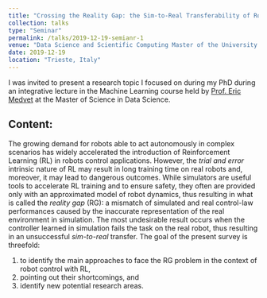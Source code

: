 ```yaml
---
title: "Crossing the Reality Gap: the Sim-to-Real Transferability of Robot Controllers in Reinforcement Learning Problems"
collection: talks
type: "Seminar"
permalink: /talks/2019-12-19-semianr-1
venue: "Data Science and Scientific Computing Master of the University of Trieste, 19 December 2019"
date: 2019-12-19
location: "Trieste, Italy"
---
```


I was invited to present a research topic I focused on during my PhD during an integrative lecture in the Machine Learning course held by [Prof. Eric Medvet](https://medvet.inginf.units.it/) at the Master of Science in Data Science.  

Content:
---
The growing demand for robots able to act autonomously in complex scenarios has widely accelerated the introduction of Reinforcement Learning (RL) in robots control applications.
However, the *trial and error* intrinsic nature of RL may result in long training time on real robots and, moreover, it may lead to dangerous outcomes. 
While simulators are useful tools to accelerate RL training and to ensure safety, they often are provided only with an approximated model of robot dynamics, thus resulting in what is called the *reality gap* (RG): a mismatch of simulated and real control-law performances caused by the inaccurate representation of the real environment in simulation.
The most undesirable result occurs when the controller learned in simulation fails the task on the real robot, thus resulting in an unsuccessful *sim-to-real* transfer.
The goal of the present survey is threefold: 
1. to identify the main approaches to face the RG problem in the context of robot control with RL,
2. pointing out their shortcomings, and 
3. identify new potential research areas.
